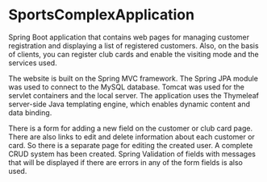 # SportsComplexApplication
Spring Boot application that contains web pages for managing customer registration and displaying a list of registered customers. Also, on the basis of clients, you can register club cards and enable the visiting mode and the services used.

The website is built on the Spring MVC framework. The Spring JPA module was used to connect to the MySQL database. Tomcat was used for the servlet containers and the local server. The application uses the Thymeleaf server-side Java templating engine, which enables dynamic content and data binding.

There is a form for adding a new field on the customer or club card page. There are also links to edit and delete information about each customer or card. So there is a separate page for editing the created user. A complete CRUD system has been created. Spring Validation of fields with messages that will be displayed if there are errors in any of the form fields is also used.

